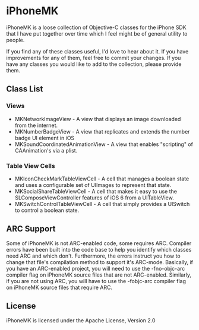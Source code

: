 # iPhoneMK

iPhoneMK is a loose collection of Objective-C classes for the iPhone SDK that I have put together over time which I feel might be of general utility to people. 

If you find any of these classes useful, I'd love to hear about it. If you have improvements for any of them, feel free to commit your changes. If you have any classes you would like to add to the collection, please provide them.

## Class List

### Views
* MKNetworkImageView - A view that displays an image downloaded from the internet.
* MKNumberBadgeView - A view that replicates and extends the number badge UI element in iOS
* MKSoundCoordinatedAnimationView - A view that enables "scripting" of CAAnimation's via a plist.

### Table View Cells
* MKIconCheckMarkTableViewCell - A cell that manages a boolean state and uses a configurable set of UIImages to represent that state. 
* MKSocialShareTableViewCell - A cell that makes it easy to use the SLComposeViewController features of iOS 6 from a UITableView.
* MKSwitchControlTableViewCell - A cell that simply provides a UISwitch to control a boolean state.

## ARC Support

Some of iPhoneMK is not ARC-enabled code, some requires ARC. Compiler errors have been built into the code base to help you identify which classes need ARC and which don't. Furthermore, the errors instruct you how to change that file's compilation method to support it's ARC-mode. Basically, if you have an ARC-enabled project, you will need to use the -fno-objc-arc compiler flag on iPhoneMK source files that are not ARC-enabled. Similarly, if you are not using ARC, you will have to use the -fobjc-arc compiler flag on iPhoneMK source files that require ARC. 

## License

iPhoneMK is licensed under the Apache License, Version 2.0
